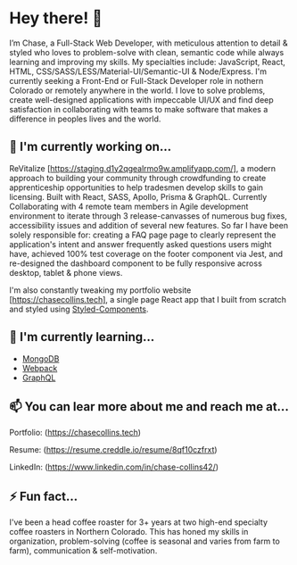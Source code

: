 # Hey there! 👋

I’m Chase, 
a Full-Stack Web Developer, with meticulous attention to detail & styled who loves to problem-solve with clean, semantic code while always learning and improving my skills. My specialties include: JavaScript, React, HTML, CSS/SASS/LESS/Material-UI/Semantic-UI & Node/Express. I'm currently seeking a Front-End or Full-Stack Developer role in nothern Colorado or remotely anywhere in the world. I love to solve problems, create well-designed applications with impeccable UI/UX and find deep satisfaction in collaborating with teams to make software that makes a difference in peoples lives and the world. 

## 🔭 I'm currently working on...
ReVitalize [https://staging.d1y2qgealrmo9w.amplifyapp.com/], a modern approach to building your community through crowdfunding to create apprenticeship opportunities to help tradesmen develop skills to gain licensing. Built with React, SASS, Apollo, Prisma & GraphQL. Currently Collaborating with 4 remote team members in Agile development environment to iterate through 3 release-canvasses of numerous bug fixes, accessibility issues and addition of several new features.
So far I have been solely responsible for: creating a FAQ page page to clearly represent the application's intent and answer frequently asked questions users might have, achieved 100% test coverage on the footer component via Jest, and re-designed the dashboard component to be fully responsive across desktop, tablet & phone views. 

I'm also constantly tweaking my portfolio website [https://chasecollins.tech], a single page React app that I built from scratch and styled using [Styled-Components](https://styled-components.com/). 

## 🌱 I'm currently learning...
- [MongoDB](https://www.mongodb.com/new?tck=sitebannerdotlive)
- [Webpack](https://webpack.js.org/)
- [GraphQL](https://graphql.org/)

## 📫 You can lear more about me and reach me at...

Portfolio: (https://chasecollins.tech)

Resume: (https://resume.creddle.io/resume/8qf10czfrxt)

LinkedIn: (https://www.linkedin.com/in/chase-collins42/)

## ⚡ Fun fact...
I've been a head coffee roaster for 3+ years at two high-end specialty coffee roasters in Northern Colorado. This has honed my skills in organization, problem-solving (coffee is seasonal and varies from farm to farm), communication & self-motivation. 


